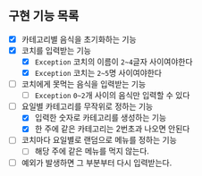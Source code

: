## 구현 기능 목록

- [x] 카테고리별 음식을 초기화하는 기능
- [x] 코치를 입력받는 기능
  - [x] `Exception` 코치의 이름이 `2~4`글자 사이여야한다
  - [x] `Exception` 코치는 `2~5`명 사이여야한다
- [ ] 코치에게 못먹는 음식을 입력받는 기능
  - [ ] `Exception` `0~2`개 사이의 음식만 입력할 수 있다
- [ ] 요일별 카테고리를 무작위로 정하는 기능
  - [x] 입력한 숫자로 카테고리를 생성하는 기능 
  - [x] 한 주에 같은 카테고리는 2번초과 나오면 안된다
- [ ] 코치마다 요일별로 랜덤으로 메뉴를 정하는 기능
  - [ ] 해당 주에 같은 메뉴를 먹지 않는다.
- [ ] 예외가 발생하면 그 부분부터 다시 입력받는다.

